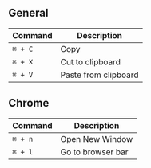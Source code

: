 ## General 

| Command | Description |
| --- | --- |
| `⌘ + C` | Copy |
| `⌘ + X` | Cut to clipboard |
| `⌘ + V` | Paste from clipboard |

## Chrome 
| Command | Description |
|--- | --- |
| `⌘ + n` | Open New Window | 
| `⌘ + l` | Go to browser bar | 
